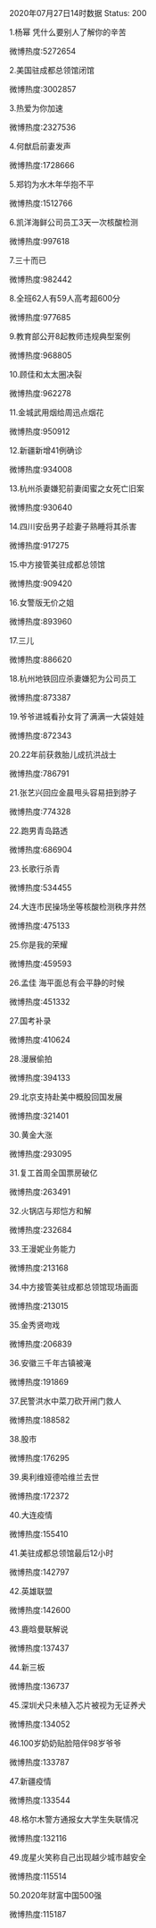 2020年07月27日14时数据
Status: 200

1.杨幂 凭什么要别人了解你的辛苦

微博热度:5272654

2.美国驻成都总领馆闭馆

微博热度:3002857

3.热爱为你加速

微博热度:2327536

4.何猷启前妻发声

微博热度:1728666

5.郑钧为水木年华抱不平

微博热度:1512766

6.凯洋海鲜公司员工3天一次核酸检测

微博热度:997618

7.三十而已

微博热度:982442

8.全班62人有59人高考超600分

微博热度:977685

9.教育部公开8起教师违规典型案例

微博热度:968805

10.顾佳和太太圈决裂

微博热度:962278

11.金城武用烟给周迅点烟花

微博热度:950912

12.新疆新增41例确诊

微博热度:934008

13.杭州杀妻嫌犯前妻闺蜜之女死亡旧案

微博热度:930640

14.四川安岳男子趁妻子熟睡将其杀害

微博热度:917275

15.中方接管美驻成都总领馆

微博热度:909420

16.女警版无价之姐

微博热度:893960

17.三儿

微博热度:886620

18.杭州地铁回应杀妻嫌犯为公司员工

微博热度:873387

19.爷爷进城看孙女背了满满一大袋娃娃

微博热度:872343

20.22年前获救胎儿成抗洪战士

微博热度:786791

21.张艺兴回应金晨甩头容易扭到脖子

微博热度:774328

22.跑男青岛路透

微博热度:686904

23.长歌行杀青

微博热度:534455

24.大连市民操场坐等核酸检测秩序井然

微博热度:475133

25.你是我的荣耀

微博热度:459593

26.孟佳 海平面总有会平静的时候

微博热度:451332

27.国考补录

微博热度:410624

28.漫展偷拍

微博热度:394133

29.北京支持赴美中概股回国发展

微博热度:321401

30.黄金大涨

微博热度:293095

31.复工首周全国票房破亿

微博热度:263491

32.火锅店与郑恺方和解

微博热度:232684

33.王漫妮业务能力

微博热度:213168

34.中方接管美驻成都总领馆现场画面

微博热度:213015

35.金秀贤吻戏

微博热度:206839

36.安徽三千年古镇被淹

微博热度:191869

37.民警洪水中菜刀砍开闸门救人

微博热度:188582

38.股市

微博热度:176295

39.奥利维娅德哈维兰去世

微博热度:172372

40.大连疫情

微博热度:155410

41.美驻成都总领馆最后12小时

微博热度:142797

42.英雄联盟

微博热度:142600

43.鹿晗曼联解说

微博热度:137437

44.新三板

微博热度:136737

45.深圳犬只未植入芯片被视为无证养犬

微博热度:134052

46.100岁奶奶贴脸陪伴98岁爷爷

微博热度:133787

47.新疆疫情

微博热度:133544

48.格尔木警方通报女大学生失联情况

微博热度:132116

49.庞星火笑称自己出现越少城市越安全

微博热度:115514

50.2020年财富中国500强

微博热度:115187

